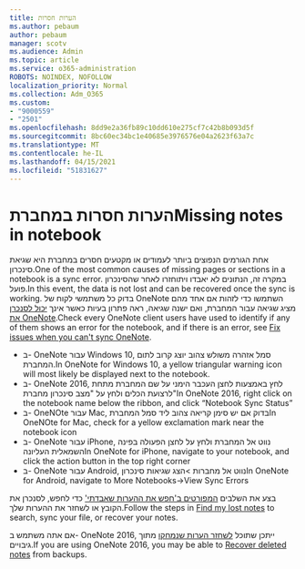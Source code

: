 ```yaml
---
title: הערות חסרות
ms.author: pebaum
author: pebaum
manager: scotv
ms.audience: Admin
ms.topic: article
ms.service: o365-administration
ROBOTS: NOINDEX, NOFOLLOW
localization_priority: Normal
ms.collection: Adm_O365
ms.custom:
- "9000559"
- "2501"
ms.openlocfilehash: 8dd9e2a36fb89c10dd610e275cf7c42b8b093d5f
ms.sourcegitcommit: 8bc60ec34bc1e40685e3976576e04a2623f63a7c
ms.translationtype: MT
ms.contentlocale: he-IL
ms.lasthandoff: 04/15/2021
ms.locfileid: "51831627"
---
```

# <a name="missing-notes-in-notebook"></a><span data-ttu-id="b54ab-102">הערות חסרות במחברת</span><span class="sxs-lookup"><span data-stu-id="b54ab-102">Missing notes in notebook</span></span>

<span data-ttu-id="b54ab-103">אחת הגורמים הנפוצים ביותר לעמודים או מקטעים חסרים במחברת היא שגיאת סינכרון.</span><span class="sxs-lookup"><span data-stu-id="b54ab-103">One of the most common causes of missing pages or sections in a notebook is a sync error.</span></span> <span data-ttu-id="b54ab-104">במקרה זה, הנתונים לא יאבדו ויתוחזרו לאחר שהסינכרון פועל.</span><span class="sxs-lookup"><span data-stu-id="b54ab-104">In this event, the data is not lost and can be recovered once the sync is working.</span></span> <span data-ttu-id="b54ab-105">בדוק כל משתמשי לקוח של OneNote השתמשו כדי לזהות אם אחד מהם מציג שגיאה עבור המחברת, ואם ישנה שגיאה, ראה פתרון בעיות כאשר אינך [יכול לסנכרן את OneNote](https://support.office.com/article/299495ef-66d1-448f-90c1-b785a6968d45).</span><span class="sxs-lookup"><span data-stu-id="b54ab-105">Check every OneNote client users have used to identify if any of them shows an error for the notebook, and if there is an error, see [Fix issues when you can't sync OneNote](https://support.office.com/article/299495ef-66d1-448f-90c1-b785a6968d45).</span></span>

- <span data-ttu-id="b54ab-106">ב- OneNote עבור Windows 10, סמל אזהרה משולש צהוב יוצג קרוב לתום המחברת.</span><span class="sxs-lookup"><span data-stu-id="b54ab-106">In OneNote for Windows 10, a yellow triangular warning icon will most likely be displayed next to the notebook.</span></span>
- <span data-ttu-id="b54ab-107">ב- OneNote 2016, לחץ באמצעות לחצן העכבר הימני על שם המחברת מתחת לרצועת הכלים ולחץ על "מצב סינכרון מחברת"</span><span class="sxs-lookup"><span data-stu-id="b54ab-107">In OneNote 2016, right click on the notebook name below the ribbon, and click “Notebook Sync Status”</span></span>
- <span data-ttu-id="b54ab-108">ב- OneNOte עבור Mac, בדוק אם יש סימן קריאה צהוב ליד סמל המחברת</span><span class="sxs-lookup"><span data-stu-id="b54ab-108">In OneNOte for Mac, check for a yellow exclamation mark near the notebook icon</span></span>
- <span data-ttu-id="b54ab-109">ב- OneNote עבור iPhone, נווט אל המחברת ולחץ על לחצן הפעולה בפינה השמאלית העליונה</span><span class="sxs-lookup"><span data-stu-id="b54ab-109">In OneNote for iPhone, navigate to your notebook, and click the action button in the top right corner</span></span>
- <span data-ttu-id="b54ab-110">ב- OneNote עבור Android, נווט אל מחברות >הצג שגיאות סינכרון</span><span class="sxs-lookup"><span data-stu-id="b54ab-110">In OneNote for Android, navigate to More Notebooks->View Sync Errors</span></span>

<span data-ttu-id="b54ab-111">בצע את השלבים [המפורטים ב'חפש את ההערות שאבדתי'](https://support.office.com/article/32cb2bd7-afe7-44d2-a711-398a88421287) כדי לחפש, לסנכרן את הקובץ או לשחזר את ההערות שלך.</span><span class="sxs-lookup"><span data-stu-id="b54ab-111">Follow the steps in [Find my lost notes](https://support.office.com/article/32cb2bd7-afe7-44d2-a711-398a88421287) to search, sync your file, or recover your notes.</span></span>

<span data-ttu-id="b54ab-112">אם אתה משתמש ב- OneNote 2016, ייתכן שתוכל [לשחזר הערות שנמחקו](https://support.office.com/article/32ed1036-74fd-4c21-bc28-033a486e6b14) מתוך גיבויים.</span><span class="sxs-lookup"><span data-stu-id="b54ab-112">If you are using OneNote 2016, you may be able to [Recover deleted notes](https://support.office.com/article/32ed1036-74fd-4c21-bc28-033a486e6b14) from backups.</span></span>